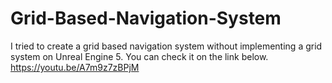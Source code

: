 # Grid-Based-Navigation-System
I tried to create a grid based navigation system without implementing a grid system on Unreal Engine 5. You can check it on the link below.
https://youtu.be/A7m9z7zBPjM
